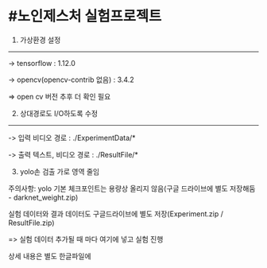 #노인제스처 실험프로젝트
========================

1) 가상환경 설정
------------------
-> tensorflow                      : 1.12.0

-> opencv(opencv-contrib 없음)     : 3.4.2

=> open cv 버전 추후 더 확인 필요


2) 상대경로도 I/O하도록 수정
---------------------------------
-> 입력 비디오 경로 : ./ExperimentData/*

-> 출력 텍스트, 비디오 경로 : ./ResultFile/*


3) yolo손 검출 가로 영역 줄임



주의사항: yolo 기본 체크포인트는 용량상 올리지 않음(구글 드라이브에 별도 저장해둠 - darknet_weight.zip)

실험 데이터와 결과 데이터도 구글드라이브에 별도 저장(Experiment.zip / ResultFile.zip)

=> 실험 데이터 추가될 때 마다 여기에 넣고 실험 진행 


상세 내용은 별도 한글파일에 
